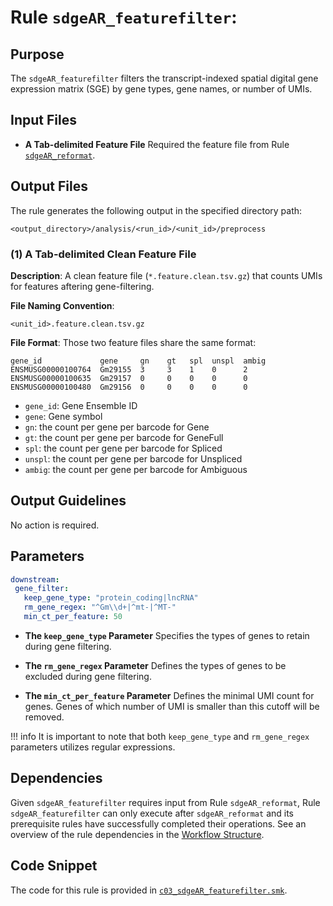 # Rule `sdgeAR_featurefilter`:

## Purpose
The `sdgeAR_featurefilter` filters the transcript-indexed spatial digital gene expression matrix (SGE) by gene types, gene names, or number of UMIs.

## Input Files

* **A Tab-delimited Feature File**
Required the feature file from Rule [`sdgeAR_reformat`](./sdgeAR_reformat.md).

## Output Files
The rule generates the following output in the specified directory path:
```
<output_directory>/analysis/<run_id>/<unit_id>/preprocess
```

### (1) A Tab-delimited Clean Feature File

**Description**: A clean feature file (`*.feature.clean.tsv.gz`) that counts UMIs for features aftering gene-filtering.

**File Naming Convention**:
```
<unit_id>.feature.clean.tsv.gz
```

**File Format**:
Those two feature files share the same format:

```
gene_id             gene     gn    gt   spl  unspl  ambig
ENSMUSG00000100764  Gm29155  3     3    1    0      2
ENSMUSG00000100635  Gm29157  0     0    0    0      0
ENSMUSG00000100480  Gm29156  0     0    0    0      0
```

 * `gene_id`: Gene Ensemble ID
 * `gene`: Gene symbol
 * `gn`: the count per gene per barcode for Gene
 * `gt`: the count per gene per barcode for GeneFull
 * `spl`: the count per gene per barcode for Spliced
 * `unspl`: the count per gene per barcode for Unspliced
 * `ambig`: the count per gene per barcode for Ambiguous

## Output Guidelines
No action is required.

## Parameters
```yaml
downstream:               
 gene_filter:                                 
   keep_gene_type: "protein_coding|lncRNA"    
   rm_gene_regex: "^Gm\\d+|^mt-|^MT-"         
   min_ct_per_feature: 50                     
```

* **The `keep_gene_type` Parameter**
Specifies the types of genes to retain during gene filtering. 

* **The `rm_gene_regex` Parameter**
Defines the types of genes to be excluded during gene filtering. 

* **The `min_ct_per_feature` Parameter**
Defines the minimal UMI count for genes. Genes of which number of UMI is smaller than this cutoff will be removed.

!!! info
    It is important to note that both `keep_gene_type` and `rm_gene_regex` parameters utilizes regular expressions.

## Dependencies
Given `sdgeAR_featurefilter` requires input from Rule `sdgeAR_reformat`, Rule `sdgeAR_featurefilter` can only execute after `sdgeAR_reformat` and its prerequisite rules have successfully completed their operations. See an overview of the rule dependencies in the [Workflow Structure](../../home/workflow_structure.md).

## Code Snippet
The code for this rule is provided in [`c03_sdgeAR_featurefilter.smk`](https://github.com/seqscope/NovaScope/blob/main/rules/c03_sdgeAR_featurefilter.smk).
